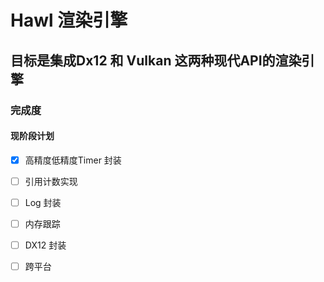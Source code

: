 # Hawl 渲染引擎
目标是集成Dx12 和 Vulkan 这两种现代API的渲染引擎
---
### 完成度
#### 现阶段计划
- [x] 高精度低精度Timer 封装
- [ ] 引用计数实现
- [ ] Log 封装
- [ ] 内存跟踪
- [ ] DX12 封装
- [ ] 跨平台

